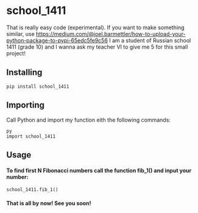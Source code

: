 # school_1411
That is really easy code (experimental). If you want to make something similar, use https://medium.com/@joel.barmettler/how-to-upload-your-python-package-to-pypi-65edc5fe9c56 I am a student of Russian school 1411 (grade 10) and I wanna ask my teacher VI to give me 5 for this small project!
 ## Installing
    pip install school_1411
 ## Importing
  Call Python and import my function eith the following commands: 
  ```
  py
  import school_1411
  ```
## Usage
 #### To find first N Fibonacci numbers call the function fib_1() and input your number:
    school_1411.fib_1()
 #### That is all by now! See you soon!
